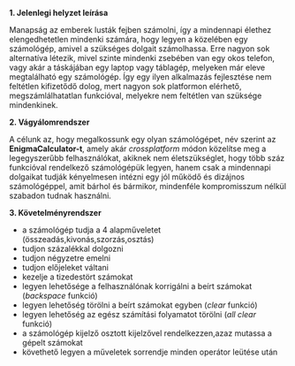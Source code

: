 **1. Jelenlegi helyzet leírása**
  
  Manapság az emberek lusták fejben számolni, így a mindennapi élethez elengedhetetlen mindenki számára, hogy legyen a közelében egy számológép, amivel a szükséges dolgait
  számolhassa. Erre nagyon sok alternatíva létezik, mivel szinte mindenki zsebében van egy okos telefon, vagy akár a táskájában egy laptop vagy táblagép, melyeken már eleve 
  megtalálható egy számológép. Így egy ilyen alkalmazás fejlesztése nem feltétlen kifizetődő dolog, mert nagyon sok platformon elérhető, megszámlálhatatlan funkcióval,
  melyekre nem feltétlen van szüksége mindenkinek.
  

**2. Vágyálomrendszer**

  A célunk az, hogy megalkossunk egy olyan számológépet, név szerint az **EnigmaCalculator-t**, amely akár *crossplatform* módon közelítse meg a legegyszerűbb felhasználókat,
  akiknek nem életszükséglet, hogy több száz funkcióval rendelkező számológépük legyen, hanem csak a mindennapi dolgaikat tudják kényelmesen intézni egy jól működő és 
  dizájnos számológéppel, amit bárhol és bármikor, mindenféle kompromisszum nélkül szabadon tudnak használni.


**3. Követelményrendszer**

 - a számológép tudja a 4 alapműveletet (összeadás,kivonás,szorzás,osztás)
 - tudjon százalékkal dolgozni
 - tudjon négyzetre emelni
 - tudjon előjeleket váltani
 - kezelje a tizedestört számokat
 - legyen lehetősége a felhasználónak korrigálni a beírt számokat
   (*backspace* funkció)
 - legyen lehetőség törölni a beírt számokat egyben (*clear* funkció)
 - legyen lehetőség az egész számítási folyamatot törölni (*all clear*
   funkció)
 - a számológép kijelző osztott kijelzővel rendelkezzen,azaz mutassa a
   gépelt számokat
 - követhető legyen a műveletek sorrendje minden operátor leütése után

  
